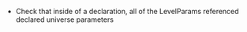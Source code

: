 * Check that inside of a declaration, all of the LevelParams referenced declared universe parameters
